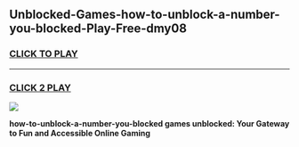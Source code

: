 
## Unblocked-Games-how-to-unblock-a-number-you-blocked-Play-Free-dmy08
<h3>
<a href="https://premium76.site?title=how-to-unblock-a-number-you-blocked&ref=10A">CLICK TO PLAY</a></h3>
<hr>

<h3>
<a href="https://premium76.site?title=how-to-unblock-a-number-you-blocked&ref=10A">CLICK 2 PLAY</a>
  
</h3>

<a href="https://premium76.site?title=how-to-unblock-a-number-you-blocked&ref=10A"><img src="https://clearcache.store/games.png"></a>


**how-to-unblock-a-number-you-blocked games unblocked: Your Gateway to Fun and Accessible Online Gaming**
